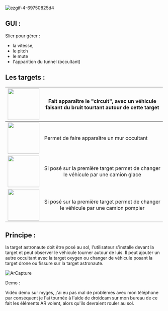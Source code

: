 
![ezgif-4-69750825d4](https://github.com/LaGerbe-Bohu/Benjamin_Gerbe_5RVJV_CC/assets/10485864/3d2f7e6e-6b94-4ee5-b1b2-913d6ef038c0)
## GUI : 
Slier pour gérer : 
- la vitesse,
- le pitch
- le mute
- l'apparition du tunnel (occultant)

## Les targets : 

| <img width=100 src="https://github.com/LaGerbe-Bohu/Benjamin_Gerbe_5RVJV_CC/assets/10485864/f73fce92-2853-4250-b919-c111f5bd1065">| Fait apparaître le "circuit", avec un véhicule<br> faisant du bruit tourtant autour de cette target  |
| --- | --- |
| <img width=100    src="https://github.com/LaGerbe-Bohu/Benjamin_Gerbe_5RVJV_CC/assets/10485864/fbc2550a-ca21-4c77-b577-0596fa4da461](https://github.com/LaGerbe-Bohu/Benjamin_Gerbe_5RVJV_CC/assets/10485864/a47a8324-770e-44b3-b986-b1ec465ee976)">| Permet de faire apparaître un mur occultant|
| <img width=100    src="https://github.com/LaGerbe-Bohu/Benjamin_Gerbe_5RVJV_CC/assets/10485864/88d6da23-5acd-4fae-8876-cf10598739d9">| <div style="text-align: center"> Si posé sur la première target permet de changer <br>le véhicule par une camion glace </div> |
| <img width=100    src="https://github.com/LaGerbe-Bohu/Benjamin_Gerbe_5RVJV_CC/assets/10485864/28db3ecc-7194-47df-9ed6-26027577fe5c">|<div style="text-align: center"> Si posé sur la première target permet de changer <br>le véhicule par une camion pompier </div>  |

## Principe : 

la target astronaute doit être posé au sol, l'utilisateur s'installe devant la target et peut observer le véhicule tourner autour de luis. 
Il peut ajouter un autre occultant avec la target oxygen ou changer de véhicule posant la target drone ou fissure sur la target astronaute. 

![ArCapture](https://github.com/LaGerbe-Bohu/Benjamin_Gerbe_5RVJV_CC/assets/10485864/07c31bd4-df8d-449d-81ed-917bd192f92c)

Demo : 

Vidéo demo sur myges, j'ai eu pas mal de problèmes avec mon téléphone par conséquent je l'ai tournée à l'aide de droidcam sur mon bureau de ce fait les éléments AR volent, alors qu'ils devraient rouler au sol. 


